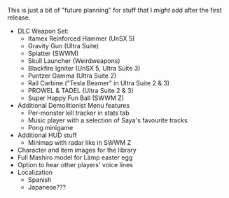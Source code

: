 This is just a bit of "future planning" for stuff that I *might* add
after the first release.

* DLC Weapon Set:
  - Itamex Reinforced Hammer (UnSX 5)
  - Gravity Gun (Ultra Suite)
  - Splatter (SWWM)
  - Skull Launcher (Weirdweapons)
  - Blackfire Igniter (UnSX 5, Ultra Suite 3)
  - Puntzer Gamma (Ultra Suite 2)
  - Rail Carbine ("Tesla Beamer" in Ultra Suite 2 & 3)
  - PROWEL & TADEL (Ultra Suite 2 & 3)
  - Super Happy Fun Ball (SWWM Z)
* Additional Demolitionist Menu features
  - Per-monster kill tracker in stats tab
  - Music player with a selection of Saya's favourite tracks
  - Pong minigame
* Additional HUD stuff
  - Minimap with radar like in SWWM Z
* Character and item images for the library
* Full Mashiro model for Lämp easter egg
* Option to hear other players' voice lines
* Localization
  - Spanish
  - Japanese???
